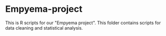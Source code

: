 # Empyema-project

This is R scripts for our "Empyema project". This folder contains scripts for data cleaning and statistical analysis.
